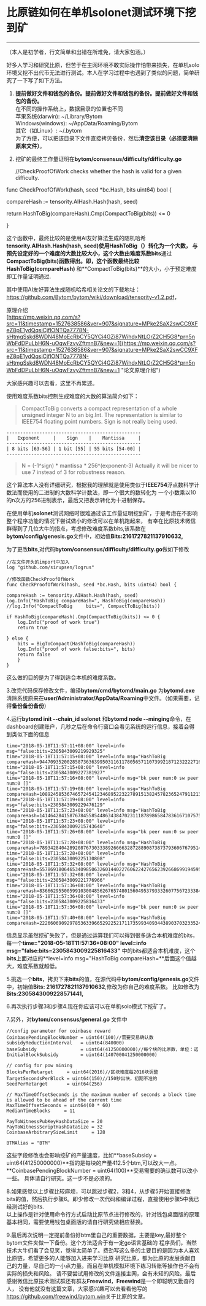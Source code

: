 # 比原链如何在单机solonet测试环境下挖到矿 #  
                                  
***
（本人是初学者，行文简单和出错在所难免，请大家包涵。）

好多人学习和研究比原，但苦于在主网环境不敢实际操作怕带来损失，在单机solo环境又挖不出代币无法进行测试。本人在学习过程中也遇到了类似的问题，简单研究了一下写了如下方法。


1. **提前做好文件和钱包的备份。提前做好文件和钱包的备份。提前做好文件和钱包的备份。**  
  在不同的操作系统上，数据目录的位置也不同  
  苹果系统(darwin): ~/Library/Bytom  
  Windows(windows): ~/AppData/Roaming/Bytom  
  其它（如Linux）: ~/.bytom  
  为了方便，可以把该目录下文件直接拷贝备份，然后**清空该目录（必须要清除原来文件）**。

2. 挖矿的最终工作量证明在**bytom/consensus/difficulty/difficulty.go**
    
   //CheckProofOfWork checks whether the hash is valid for a given difficulty.
   
 func CheckProofOfWork(hash, seed *bc.Hash, bits uint64) bool {
	
compareHash := tensority.AIHash.Hash(hash, seed)
	
return HashToBig(compareHash).Cmp(CompactToBig(bits)) <= 0

}

这个函数中，最终比较的是使用AI友好算法生成的随机哈希**tensority.AIHash.Hash(hash, seed)使用HashToBig（）**转化为一个大数，
与预先设定好的一个难度的大数比较大小，这个大数由难度系数**bits**通过**CompactToBig(bits)**函数得出。即，这个函数最终比较**HashToBig(compareHash)**
和**CompactToBig(bits)**的大小，小于预定难度即工作量证明通过.

   其中使用AI友好算法生成随机哈希相关论文的下载地址： <https://github.com/Bytom/bytom/wiki/download/tensority-v1.2.pdf>，

原理介绍  
[https://mp.weixin.qq.com/s?src=11&timestamp=1527638586&ver=907&signature=MPke2SaX2swCC9XFeZ8pE1ydQqsiCjflONTQa7778N-sHtmgSskd8WDN48MoEcRbCY5QYCi4GZi87WihdxNtLOrZ2CH5G8*prn5nWbFdDPuLbH6N-uOqwFzvyZftmnB7&new=1](https://mp.weixin.qq.com/s?src=11&timestamp=1527638586&ver=907&signature=MPke2SaX2swCC9XFeZ8pE1ydQqsiCjflONTQa7778N-sHtmgSskd8WDN48MoEcRbCY5QYCi4GZi87WihdxNtLOrZ2CH5G8*prn5nWbFdDPuLbH6N-uOqwFzvyZftmnB7&new=1 "论文原理介绍")

大家感兴趣可以去看，这里不再累述。

   使用难度系数bits控制生成难度的大数的算法简介如下：

> CompactToBig converts a compact representation of a whole unsigned integer
 N to an big.Int. The representation is similar to IEEE754 floating point
numbers. Sign is not really being used.
>
	-------------------------------------------------
	|   Exponent     |    Sign    |    Mantissa     |
	-------------------------------------------------
	| 8 bits [63-56] | 1 bit [55] | 55 bits [54-00] |
	-------------------------------------------------

 >	N = (-1^sign) * mantissa * 256^(exponent-3)
  Actually it will be nicer to use 7 instead of 3 for robustness reason.

这个算法本人没有详细研究，根据我的理解就是使用类似于**IEEE754**浮点数科学计数法而使用的二进制的大数科学计数法，即一个很大的数转化为
一个小数乘以10的n次方的256进制表示，最后又把表示转化为十进制保存。

在使用单机**solonet**测试网络时很难通过该工作量证明挖到矿，于是考虑在不影响整个程序功能的情况下尝试做小的修改可以在单机跑起来，
有幸在比原技术微信群得到了几位大牛的指点，考虑修改难度系数bits,该系数在**bytom/config/genesis.go**文件中，初始值**Bits:2161727821137910632,**

为了更改**bits**,对代码**bytom/consensus/difficulty/difficulty.go**做如下修改
    
    //在文件开头的import中加入
    log "github.com/sirupsen/logrus"
    
    //修改函数CheckProofOfWork
	func CheckProofOfWork(hash, seed *bc.Hash, bits uint64) bool {

	compareHash := tensority.AIHash.Hash(hash, seed)
	log.Info("HashToBig compareHash=", HashToBig(compareHash))
	//log.Info("CompactToBig     bits=", CompactToBig(bits))
	
	if HashToBig(compareHash).Cmp(CompactToBig(bits)) <= 0 {
		log.Info("proof of work true")
		return true

	} else {
		bits = BigToCompact(HashToBig(compareHash))
		log.Info("proof of work false:bits=", bits)
		return false
		}
	}
这么做的目的是为了得到适合本机的难度系数。


3.改完代码保存修改文件，编译**bytom/cmd/bytomd/main.go** 为**bytomd.exe**
清除系统原来在**user/Administrator/AppData/Roaming**中文件。（如果需要，记得**备份备份备份**）

4.运行**bytomd init --chain_id solonet** 和**bytomd node --minging**命令，在dashboard创建账户，几秒之后在命令行窗口会看见系统的运行信息，接着会得到类似下面的信息

    time="2018-05-18T11:57:11+08:00" level=info msg="false:bits=2305843009219929325"
    time="2018-05-18T11:57:15+08:00" level=info msg="HashToBig compareHash=94470935200285873636399503116117805657110739921871232222716960430331350467616"
    time="2018-05-18T11:57:15+08:00" level=info msg="false:bits=2305843009227381927"
    time="2018-05-18T11:57:16+08:00" level=info msg="bk peer num:0 sw peer num:0 []"
    time="2018-05-18T11:57:19+08:00" level=info msg="HashToBig compareHash=108924585367465724541234689522322789151382457823652479112133953258841671282258
    time="2018-05-18T11:57:19+08:00" level=info msg="false:bits=2305843009229476129"
    time="2018-05-18T11:57:23+08:00" level=info msg="HashToBig compareHash=14146428415876784558544863438470231118789865847836167107575618549870912614213"
    time="2018-05-18T11:57:23+08:00" level=info msg="false:bits=2305843009215743640"
    time="2018-05-18T11:57:26+08:00" level=info msg="bk peer num:0 sw peer num:0 []"
    time="2018-05-18T11:57:28+08:00" level=info msg="HashToBig compareHash=78934284042892087673033389266663287288908738737936067679514124013738943934592"
    time="2018-05-18T11:57:28+08:00" level=info msg="false:bits=2305843009225130808"
    time="2018-05-18T11:57:32+08:00" level=info msg="HashToBig compareHash=55786918064653409850632601440227606224276562392668699194595776719016165547098"
    time="2018-05-18T11:57:32+08:00" level=info msg="false:bits=2305843009221776966"
    time="2018-05-18T11:57:36+08:00" level=info msg="HashToBig compareHash=83666295500599103004856267657480156049537933326077567233384721054295899257191"
    time="2018-05-18T11:57:36+08:00" level=info msg="false:bits=2305843009225816433"
    time="2018-05-18T11:57:36+08:00" level=info msg="bk peer num:0 sw peer num:0 []"
    time="2018-05-18T11:57:40+08:00" level=info msg="HashToBig compareHash=22266069092978536339665292252171173599340934438903703233524897266085035107388"

信息显示虽然挖矿失败了，但是通过运算我们可以得到很多适合本机难度的bits，每一个**time="2018-05-18T11:57:36+08:00" level=info msg="false:bits=2305843009225816433"**
中的bits都适合本机难度，这个**bits**上面对应的**level=info msg="HashToBig compareHash=**后面这个值越大，难度系数就越低。

5.挑选一个**bits**，拷贝下来**bits**的值，在源代码中**bytom/config/genesis.go**文件中，初始值**Bits:      2161727821137910632**,修改为你自己的难度系数。
比如修改为**Bits:2305843009228571441,**

6.再次执行步骤3和步骤4.现在你应该可以在单机solo模式下挖矿了。

7.另外，对**bytom/consensus/general.go** 文件中

    //config parameter for coinbase reward
	CoinbasePendingBlockNumber = uint64(100)//需要交易确认数
	subsidyReductionInterval   = uint64(840000)
	baseSubsidy                = uint64(41250000000)//每个块的比原数，单位：诺
	InitialBlockSubsidy        = uint64(140700041250000000)

	// config for pow mining
	BlocksPerRetarget     = uint64(2016)//区块难度每2016块调整
	TargetSecondsPerBlock = uint64(150)//150秒出块，初期不准的
	SeedPerRetarget       = uint64(256)

	// MaxTimeOffsetSeconds is the maximum number of seconds a block time is allowed to be ahead of the current time
	MaxTimeOffsetSeconds = uint64(60 * 60)
	MedianTimeBlocks     = 11

	PayToWitnessPubKeyHashDataSize = 20
	PayToWitnessScriptHashDataSize = 32
	CoinbaseArbitrarySizeLimit     = 128

	BTMAlias = "BTM"

这些字段修改也会影响挖矿的产量速度，比如**baseSubsidy                = uint64(41250000000)**指的是每块的产量412.5个btm,可以改大一点。
**CoinbasePendingBlockNumber = uint64(100)**交易需要的确认数可以改小一些。
具体请自行研究。这一步不是必须的。

8.如果感觉以上步骤比较麻烦，可以跳过步骤2，3和4，从步骤5开始直接修改bits的值，然后执行步骤6。即少修改一次代码和编译过程，直接使用步骤5中我已经测试好的bits.  
以上操作是针对使用命令行方式启动比原节点进行修改的，针对钱包桌面版的原理基本相同，需要使用钱包桌面版的请自行研究做相应替换。  

9.最后再次说明一定提前备份好btm里自己的重要数据，主要是key,最好整个bytom文件夹做一下备份。这个方法适合于有一定go语言基础的
程序员们，当然技术大牛们看了会见笑，觉得太简单了。费劲写这么多的主要目的是因为本人喜欢比原链，希望更多的人能够加入进来学习比原
研究比原，都为比原的发展贡献自己的力量，尽自己的一小点力量。而且在单机模拟环境下练习转账等操作也不会有实际的损失和风险。
请不要尝试用修改的文件连接主网，会有未知的风险。最后感谢微信比原技术测试群还有群友**Freewind**，**Freewind**是一个即聪明又勤奋的人，
没有他就没有这篇文章，大家感兴趣可以去看看他写的<https://github.com/freewind/bytom.win>关于比原的文章。


